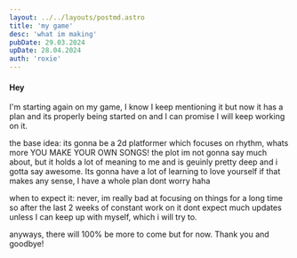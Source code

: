 ```yaml
---
layout: ../../layouts/postmd.astro
title: 'my game'
desc: 'what im making'
pubDate: 29.03.2024
upDate: 28.04.2024
auth: 'roxie'
---
```

#### Hey
I'm starting again on my game, I know I keep mentioning it but now it has a plan and its properly being started on
and I can promise I will keep working on it.

the base idea: its gonna be a 2d platformer which focuses on rhythm, whats more YOU MAKE YOUR OWN SONGS!
the plot im not gonna say much about, but it holds a lot of meaning to me and is geuinly pretty deep and i gotta say awesome. Its gonna have a lot of
learning to love yourself if that makes any sense, I have a whole plan dont worry haha

when to expect it: never, im really bad at focusing on things for a long time so after the last 2 weeks of constant work on it dont expect much updates unless I
can keep up with myself, which i will try to.

anyways, there will 100% be more to come but for now. Thank you and goodbye!